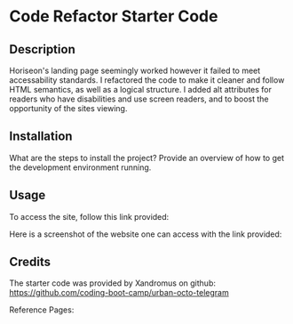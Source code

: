 # Code Refactor Starter Code

## Description

Horiseon's landing page seemingly worked however it failed to meet accessability standards. I refactored the code to make it cleaner and follow HTML semantics, as well as a logical structure. I added alt attributes for readers who have disabilities and use screen readers, and to boost the opportunity of the sites viewing. 

## Installation

What are the steps to install the project? Provide an overview of how to get the development environment running.

## Usage

To access the site, follow this link provided:

Here is a screenshot of the website one can access with the link provided:

## Credits

The starter code was provided by Xandromus on github: https://github.com/coding-boot-camp/urban-octo-telegram

Reference Pages: